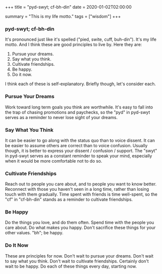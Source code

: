+++
title = "pyd-swyt; cf-bh-din"
date = 2020-01-02T02:00:00

summary = "This is my life motto."
tags = ["wisdom"]
+++

### pyd-swyt; cf-bh-din

It's pronounced just like it's spelled ("pied, swite, cuff, buh-din"). It's my life motto.
And I think these are good principles to live by. Here they are:

1. Pursue your dreams.
1. Say what you think.
1. Cultivate friendships.
1. Be happy.
1. Do it now.

I think each of these is self-explanatory. Briefly though, let's consider each.

### Pursue Your Dreams

Work toward long term goals you think are worthwhile.
It's easy to fall into the trap of chasing promotions and paychecks, so the "pyd" in pyd-swyt serves as a reminder to never lose sight of your dreams.

### Say What You Think

It can be easier to go along with the status quo than to voice dissent.
It can be easier to assume others are correct than to voice confusion.
Usually though, it is better to express your dissent / confusion / support.
The "swyt" in pyd-swyt serves as a constant reminder to speak your mind, especially when it would be more comfortable not to do so.

### Cultivate Friendships

Reach out to people you care about, and to people you want to know better.
Reconnect with those you haven't seen in a long time, rather than losing touch with them gradually.
Time spent with friends is time well-spent, so the "cf" in "cf-bh-din" stands as a reminder to cultivate friendships.

### Be Happy

Do the things you love, and do them often.
Spend time with the people you care about.
Do what makes you happy.
Don't sacrifice these things for your other values.
"bh"; be happy.

### Do It Now

These are principles for now.
Don't wait to pursue your dreams.
Don't wait to say what you think.
Don't wait to cultivate friendships.
Certainly don't wait to be happy.
Do each of these things every day, starting now.
